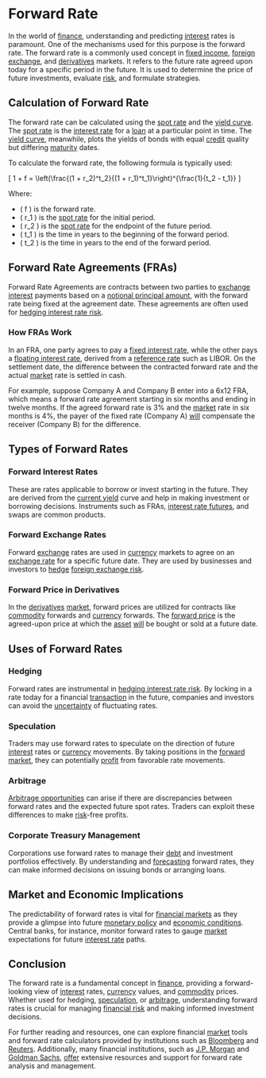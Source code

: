 # Forward Rate

In the world of [finance](../f/finance.md), understanding and predicting [interest](../i/interest.md) rates is paramount. One of the mechanisms used for this purpose is the forward rate. The forward rate is a commonly used concept in [fixed income](../f/fixed_income.md), [foreign exchange](../f/foreign_exchange.md), and [derivatives](../d/derivatives.md) markets. It refers to the future rate agreed upon today for a specific period in the future. It is used to determine the price of future investments, evaluate [risk](../r/risk.md), and formulate strategies.

## Calculation of Forward Rate

The forward rate can be calculated using the [spot rate](../s/spot_rate.md) and the [yield curve](../y/yard.md). The [spot rate](../s/spot_rate.md) is the [interest rate](../i/interest_rate.md) for a [loan](../l/loan.md) at a particular point in time. The [yield curve](../y/yard.md), meanwhile, plots the yields of bonds with equal [credit](../c/credit.md) quality but differing [maturity](../m/maturity.md) dates.

To calculate the forward rate, the following formula is typically used:

\[ 1 + f = \left(\frac{(1 + r_2)^t_2}{(1 + r_1)^t_1}\right)^{\frac{1}{t_2 - t_1}} \]

Where:
- \( f \) is the forward rate.
- \( r_1 \) is the [spot rate](../s/spot_rate.md) for the initial period.
- \( r_2 \) is the [spot rate](../s/spot_rate.md) for the endpoint of the future period.
- \( t_1 \) is the time in years to the beginning of the forward period.
- \( t_2 \) is the time in years to the end of the forward period.

## Forward Rate Agreements (FRAs)

Forward Rate Agreements are contracts between two parties to [exchange](../e/exchange.md) [interest](../i/interest.md) payments based on a [notional principal amount](../n/notional_principal_amount.md), with the forward rate being fixed at the agreement date. These agreements are often used for [hedging interest rate risk](../h/hedging_interest_rate_risk.md).

### How FRAs Work

In an FRA, one party agrees to pay a [fixed interest rate](../f/fixed_interest_rate.md), while the other pays a [floating interest rate](../f/floating_interest_rate.md), derived from a [reference rate](../r/reference_rate.md) such as LIBOR. On the settlement date, the difference between the contracted forward rate and the actual [market](../m/market.md) rate is settled in cash.

For example, suppose Company A and Company B enter into a 6x12 FRA, which means a forward rate agreement starting in six months and ending in twelve months. If the agreed forward rate is 3% and the [market](../m/market.md) rate in six months is 4%, the payer of the fixed rate (Company A) [will](../w/will.md) compensate the receiver (Company B) for the difference.

## Types of Forward Rates

### Forward Interest Rates

These are rates applicable to borrow or invest starting in the future. They are derived from the [current yield](../c/current_yield.md) curve and help in making investment or borrowing decisions. Instruments such as FRAs, [interest rate futures](../i/interest_rate_futures.md), and swaps are common products.

### Forward Exchange Rates

Forward [exchange](../e/exchange.md) rates are used in [currency](../c/currency.md) markets to agree on an [exchange rate](../e/exchange_rate.md) for a specific future date. They are used by businesses and investors to [hedge](../h/hedge.md) [foreign exchange risk](../f/foreign_exchange_risk.md).

### Forward Price in Derivatives

In the [derivatives](../d/derivatives.md) [market](../m/market.md), forward prices are utilized for contracts like [commodity](../c/commodity.md) forwards and [currency](../c/currency.md) forwards. The [forward price](../f/forward_price.md) is the agreed-upon price at which the [asset](../a/asset.md) [will](../w/will.md) be bought or sold at a future date.

## Uses of Forward Rates

### Hedging

Forward rates are instrumental in [hedging interest rate risk](../h/hedging_interest_rate_risk.md). By locking in a rate today for a financial [transaction](../t/transaction.md) in the future, companies and investors can avoid the [uncertainty](../u/uncertainty_in_trading.md) of fluctuating rates.

### Speculation

Traders may use forward rates to speculate on the direction of future [interest](../i/interest.md) rates or [currency](../c/currency.md) movements. By taking positions in the [forward market](../f/forward_market.md), they can potentially [profit](../p/profit.md) from favorable rate movements.

### Arbitrage

[Arbitrage opportunities](../a/arbitrage_opportunities.md) can arise if there are discrepancies between forward rates and the expected future spot rates. Traders can exploit these differences to make [risk](../r/risk.md)-free profits.

### Corporate Treasury Management

Corporations use forward rates to manage their [debt](../d/debt.md) and investment portfolios effectively. By understanding and [forecasting](../f/forecasting.md) forward rates, they can make informed decisions on issuing bonds or arranging loans.

## Market and Economic Implications

The predictability of forward rates is vital for [financial markets](../f/financial_market.md) as they provide a glimpse into future [monetary policy](../m/monetary_policy.md) and [economic conditions](../e/economic_conditions.md). Central banks, for instance, monitor forward rates to gauge [market](../m/market.md) expectations for future [interest rate](../i/interest_rate.md) paths.

## Conclusion

The forward rate is a fundamental concept in [finance](../f/finance.md), providing a forward-looking view of [interest](../i/interest.md) rates, [currency](../c/currency.md) values, and [commodity](../c/commodity.md) prices. Whether used for hedging, [speculation](../s/speculation.md), or [arbitrage](../a/arbitrage.md), understanding forward rates is crucial for managing [financial risk](../f/financial_risk.md) and making informed investment decisions.

For further reading and resources, one can explore financial [market](../m/market.md) tools and forward rate calculators provided by institutions such as [Bloomberg](../b/bloomberg.md) and [Reuters](../r/reuters.md). Additionally, many financial institutions, such as [J.P. Morgan](https://www.jpmorgan.com/) and [Goldman Sachs](https://www.goldmansachs.com/), [offer](../o/offer.md) extensive resources and support for forward rate analysis and management.